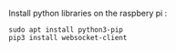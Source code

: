 Install python libraries on the raspbery pi :
```
sudo apt install python3-pip
pip3 install websocket-client
```

